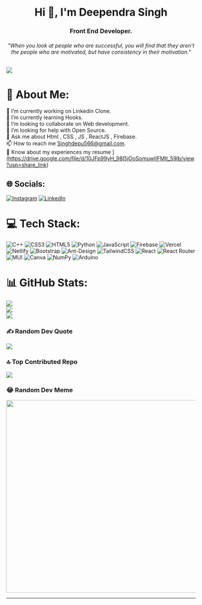 

<h1 align="center">Hi 👋, I'm Deependra Singh</h1>
<h3 align="center">Front End Developer.</h3>
<h6 align="center">"When you look at people who are successful, you will find that they aren't the people who are motivated, but have consistency in their motivation."</h6>

[![](https://visitcount.itsvg.in/api?id=trdxlucifer&label=What%20you%20seek%20is%20seeking%20you&pretty=true)](https://visitcount.itsvg.in)
# 💫 About Me:
🔭 I’m currently working on Linkedin Clone.<br>🌱 I’m currently learning Hooks.<br>👯 I’m looking to collaborate on Web development.<br>🤝 I’m looking for help with Open Source.<br>💬 Ask me about Html , CSS , JS , ReactJS , Firebase.<br>📫 How to reach me Singhdepu566@gmail.com.<br>📄 Know about my experiences my resume 
](https://drive.google.com/file/d/10JFp99yH_98I5jOoSomuwIlFMIt_59lb/view?usp=share_link)



## 🌐 Socials:
[![Instagram](https://img.shields.io/badge/Instagram-%23E4405F.svg?logo=Instagram&logoColor=white)](https://instagram.com/i_mdeepusingh) [![LinkedIn](https://img.shields.io/badge/LinkedIn-%230077B5.svg?logo=linkedin&logoColor=white)](https://linkedin.com/in/https://www.linkedin.com/in/deependra-singh-14a33720a/) 

# 💻 Tech Stack:
![C++](https://img.shields.io/badge/c++-%2300599C.svg?style=for-the-badge&logo=c%2B%2B&logoColor=white) ![CSS3](https://img.shields.io/badge/css3-%231572B6.svg?style=for-the-badge&logo=css3&logoColor=white) ![HTML5](https://img.shields.io/badge/html5-%23E34F26.svg?style=for-the-badge&logo=html5&logoColor=white) ![Python](https://img.shields.io/badge/python-3670A0?style=for-the-badge&logo=python&logoColor=ffdd54) ![JavaScript](https://img.shields.io/badge/javascript-%23323330.svg?style=for-the-badge&logo=javascript&logoColor=%23F7DF1E) ![Firebase](https://img.shields.io/badge/firebase-%23039BE5.svg?style=for-the-badge&logo=firebase) ![Vercel](https://img.shields.io/badge/vercel-%23000000.svg?style=for-the-badge&logo=vercel&logoColor=white) ![Netlify](https://img.shields.io/badge/netlify-%23000000.svg?style=for-the-badge&logo=netlify&logoColor=#00C7B7) ![Bootstrap](https://img.shields.io/badge/bootstrap-%23563D7C.svg?style=for-the-badge&logo=bootstrap&logoColor=white) ![Ant-Design](https://img.shields.io/badge/-AntDesign-%230170FE?style=for-the-badge&logo=ant-design&logoColor=white) ![TailwindCSS](https://img.shields.io/badge/tailwindcss-%2338B2AC.svg?style=for-the-badge&logo=tailwind-css&logoColor=white) ![React](https://img.shields.io/badge/react-%2320232a.svg?style=for-the-badge&logo=react&logoColor=%2361DAFB) ![React Router](https://img.shields.io/badge/React_Router-CA4245?style=for-the-badge&logo=react-router&logoColor=white) ![MUI](https://img.shields.io/badge/MUI-%230081CB.svg?style=for-the-badge&logo=material-ui&logoColor=white) ![Canva](https://img.shields.io/badge/Canva-%2300C4CC.svg?style=for-the-badge&logo=Canva&logoColor=white) ![NumPy](https://img.shields.io/badge/numpy-%23013243.svg?style=for-the-badge&logo=numpy&logoColor=white) ![Arduino](https://img.shields.io/badge/-Arduino-00979D?style=for-the-badge&logo=Arduino&logoColor=white)
# 📊 GitHub Stats:
![](https://github-readme-stats.vercel.app/api?username=trdxlucifer&theme=react&hide_border=false&include_all_commits=false&count_private=false)<br/>
![](https://github-readme-streak-stats.herokuapp.com/?user=trdxlucifer&theme=react&hide_border=false)<br/>
![](https://github-readme-stats.vercel.app/api/top-langs/?username=trdxlucifer&theme=react&hide_border=false&include_all_commits=false&count_private=false&layout=compact)

### ✍️ Random Dev Quote
![](https://quotes-github-readme.vercel.app/api?type=horizontal&theme=radical)

### 🔝 Top Contributed Repo
![](https://github-contributor-stats.vercel.app/api?username=trdxlucifer&limit=5&theme=dracula&combine_all_yearly_contributions=true)

### 😂 Random Dev Meme
<img src="https://rm.up.railway.app/" width="512px"/>

---


<!-- Proudly created with GPRM ( https://gprm.itsvg.in ) -->
